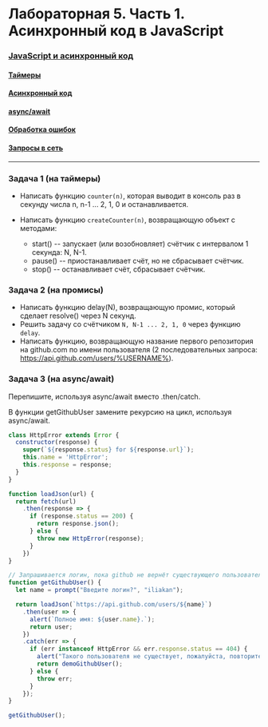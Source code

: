 # Лабораторная 5. Часть 1. Асинхронный код в JavaScript

### [JavaScript и асинхронный код](https://dmitryweiner.github.io/web-lectures/JS_part5.html#/)
#### [Таймеры](https://dmitryweiner.github.io/web-lectures/JS_part5.html#/3)
#### [Асинхронный код](https://dmitryweiner.github.io/web-lectures/JS_part5.html#/14)
#### [async/await](https://dmitryweiner.github.io/web-lectures/JS_part5.html#/24)
#### [Обработка ошибок](https://dmitryweiner.github.io/web-lectures/JS_part5.html#/9)
#### [Запросы в сеть](https://dmitryweiner.github.io/web-lectures/JS_part5.html#/29)

---

### Задача 1 (на таймеры)

* Написать функцию `counter(n)`, которая выводит в консоль раз в секунду числа n, n-1 ... 2, 1, 0 и останавливается.

* Написать функцию `createCounter(n)`, возвращающую объект с методами:
    * start() -- запускает (или возобновляет) счётчик c интервалом 1 секунда: N, N-1.
    * pause() -- приостанавливает счёт, но не сбрасывает счётчик.
    * stop() -- останавливает счёт, сбрасывает счётчик.

### Задача 2 (на промисы)

* Написать функцию delay(N), возвращающую промис, который сделает resolve() через N секунд.
* Решить задачу со счётчиком `N, N-1 ... 2, 1, 0` через функцию `delay`.
* Написать функцию, возвращающую название первого репозитория на github.com по имени пользователя
  (2 последовательных запроса: https://api.github.com/users/%USERNAME%).

### Задача 3 (на async/await)

Перепишите, используя async/await вместо .then/catch.

В функции getGithubUser замените рекурсию на цикл, используя async/await.

```js
class HttpError extends Error {
  constructor(response) {
    super(`${response.status} for ${response.url}`);
    this.name = 'HttpError';
    this.response = response;
  }
}

function loadJson(url) {
  return fetch(url)
    .then(response => {
      if (response.status == 200) {
        return response.json();
      } else {
        throw new HttpError(response);
      }
    })
}

// Запрашивается логин, пока github не вернёт существующего пользователя.
function getGithubUser() {
  let name = prompt("Введите логин?", "iliakan");

  return loadJson(`https://api.github.com/users/${name}`)
    .then(user => {
      alert(`Полное имя: ${user.name}.`);
      return user;
    })
    .catch(err => {
      if (err instanceof HttpError && err.response.status == 404) {
        alert("Такого пользователя не существует, пожалуйста, повторите ввод.");
        return demoGithubUser();
      } else {
        throw err;
      }
    });
}

getGithubUser();
```

